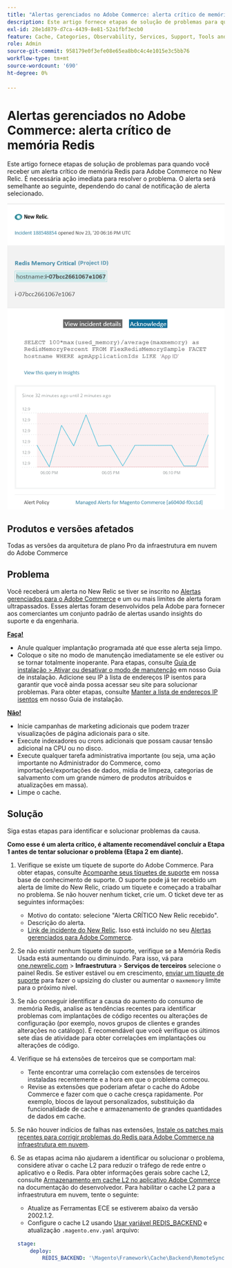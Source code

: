 ```yaml
---
title: "Alertas gerenciados no Adobe Commerce: alerta crítico de memória Redis"
description: Este artigo fornece etapas de solução de problemas para quando você receber um alerta crítico de memória Redis para Adobe Commerce no New Relic. É necessária ação imediata para resolver o problema. O alerta será semelhante ao seguinte, dependendo do canal de notificação de alerta selecionado.
exl-id: 28e1d879-d7ca-4439-8e81-52a1fbf3ecb0
feature: Cache, Categories, Observability, Services, Support, Tools and External Services, Variables
role: Admin
source-git-commit: 958179e0f3efe08e65ea8b0c4c4e1015e3c5bb76
workflow-type: tm+mt
source-wordcount: '690'
ht-degree: 0%

---
```


# Alertas gerenciados no Adobe Commerce: alerta crítico de memória Redis

Este artigo fornece etapas de solução de problemas para quando você receber um alerta crítico de memória Redis para Adobe Commerce no New Relic. É necessária ação imediata para resolver o problema. O alerta será semelhante ao seguinte, dependendo do canal de notificação de alerta selecionado.

![new_relic_redis_memory_critical.png](assets/new_relic_redis_memory_critical.png)

## Produtos e versões afetados

Todas as versões da arquitetura de plano Pro da infraestrutura em nuvem do Adobe Commerce

## Problema

Você receberá um alerta no New Relic se tiver se inscrito no [Alertas gerenciados para o Adobe Commerce](/help/support-tools/managed-alerts-for-adobe-commerce/managed-alerts-for-magento-commerce.md) e um ou mais limites de alerta foram ultrapassados. Esses alertas foram desenvolvidos pela Adobe para fornecer aos comerciantes um conjunto padrão de alertas usando insights do suporte e da engenharia.

**<u>Faça!</u>**

* Anule qualquer implantação programada até que esse alerta seja limpo.
* Coloque o site no modo de manutenção imediatamente se ele estiver ou se tornar totalmente inoperante. Para etapas, consulte [Guia de instalação > Ativar ou desativar o modo de manutenção](/docs/commerce-operations/installation-guide/tutorials/maintenance-mode.html#enable-or-disable-maintenance-mode-1) em nosso Guia de instalação. Adicione seu IP à lista de endereços IP isentos para garantir que você ainda possa acessar seu site para solucionar problemas. Para obter etapas, consulte [Manter a lista de endereços IP isentos](/docs/commerce-operations/installation-guide/tutorials/maintenance-mode.html#maintain-the-list-of-exempt-ip-addresses) em nosso Guia de instalação.

**<u>Não!</u>**

* Inicie campanhas de marketing adicionais que podem trazer visualizações de página adicionais para o site.
* Execute indexadores ou crons adicionais que possam causar tensão adicional na CPU ou no disco.
* Execute qualquer tarefa administrativa importante (ou seja, uma ação importante no Administrador do Commerce, como importações/exportações de dados, mídia de limpeza, categorias de salvamento com um grande número de produtos atribuídos e atualizações em massa).
* Limpe o cache.

## Solução

Siga estas etapas para identificar e solucionar problemas da causa.

**Como esse é um alerta crítico, é altamente recomendável concluir a Etapa 1 antes de tentar solucionar o problema (Etapa 2 em diante).**

1. Verifique se existe um tíquete de suporte do Adobe Commerce. Para obter etapas, consulte [Acompanhe seus tíquetes de suporte](/help/help-center-guide/help-center/magento-help-center-user-guide.md#track-tickets) em nossa base de conhecimento de suporte. O suporte pode já ter recebido um alerta de limite do New Relic, criado um tíquete e começado a trabalhar no problema. Se não houver nenhum ticket, crie um. O ticket deve ter as seguintes informações:

   * Motivo do contato: selecione &quot;Alerta CRÍTICO New Relic recebido&quot;.
   * Descrição do alerta.
   * [Link de incidente do New Relic](https://docs.newrelic.com/docs/alerts-applied-intelligence/new-relic-alerts/alert-incidents/view-violation-event-details-incidents/). Isso está incluído no seu [Alertas gerenciados para Adobe Commerce](/help/support-tools/managed-alerts-for-adobe-commerce/managed-alerts-for-magento-commerce.md).

1. Se não existir nenhum tíquete de suporte, verifique se a Memória Redis Usada está aumentando ou diminuindo. Para isso, vá para [one.newrelic.com](https://login.newrelic.com) > **Infraestrutura** > **Serviços de terceiros** selecione o painel Redis. Se estiver estável ou em crescimento, [enviar um tíquete de suporte](/help/help-center-guide/help-center/magento-help-center-user-guide.md#submit-ticket) para fazer o upsizing do cluster ou aumentar o `maxmemory` limite para o próximo nível.
1. Se não conseguir identificar a causa do aumento do consumo de memória Redis, analise as tendências recentes para identificar problemas com implantações de código recentes ou alterações de configuração (por exemplo, novos grupos de clientes e grandes alterações no catálogo). É recomendável que você verifique os últimos sete dias de atividade para obter correlações em implantações ou alterações de código.
1. Verifique se há extensões de terceiros que se comportam mal:

   * Tente encontrar uma correlação com extensões de terceiros instaladas recentemente e a hora em que o problema começou.
   * Revise as extensões que poderiam afetar o cache do Adobe Commerce e fazer com que o cache cresça rapidamente. Por exemplo, blocos de layout personalizados, substituição da funcionalidade de cache e armazenamento de grandes quantidades de dados em cache.

1. Se não houver indícios de falhas nas extensões, [Instale os patches mais recentes para corrigir problemas do Redis para Adobe Commerce na infraestrutura em nuvem](/help/troubleshooting/miscellaneous/install-latest-patches-to-fix-magento-redis-issues.md).
1. Se as etapas acima não ajudarem a identificar ou solucionar o problema, considere ativar o cache L2 para reduzir o tráfego de rede entre o aplicativo e o Redis. Para obter informações gerais sobre cache L2, consulte [Armazenamento em cache L2 no aplicativo Adobe Commerce](/docs/commerce-operations/configuration-guide/cache/level-two-cache.html) na documentação do desenvolvedor. Para habilitar o cache L2 para a infraestrutura em nuvem, tente o seguinte:

   * Atualize as Ferramentas ECE se estiverem abaixo da versão 2002.1.2.
   * Configure o cache L2 usando [Usar variável REDIS\_BACKEND](/docs/commerce-cloud-service/user-guide/configure/env/stage/variables-deploy.html#redis_backend) e atualização `.magento.env.yaml` arquivo:

   ```yaml
   stage:
       deploy:
           REDIS_BACKEND: '\Magento\Framework\Cache\Backend\RemoteSynchronizedCache'
   ```
